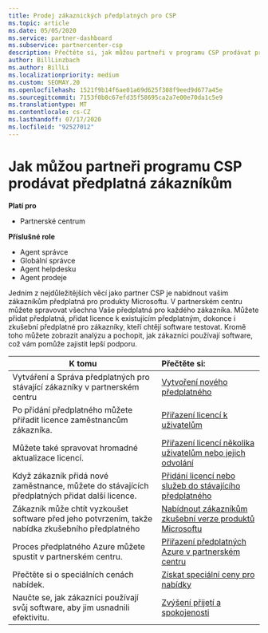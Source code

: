 ```yaml
---
title: Prodej zákaznických předplatných pro CSP
ms.topic: article
ms.date: 05/05/2020
ms.service: partner-dashboard
ms.subservice: partnercenter-csp
description: Přečtěte si, jak můžou partneři v programu CSP prodávat předplatná zákazníkům a spravovat je prostřednictvím partnerského centra.
author: BillLinzbach
ms.author: BillLi
ms.localizationpriority: medium
ms.custom: SEOMAY.20
ms.openlocfilehash: 1521f9b14f6ae01a69d625f308f9eed9d677a45e
ms.sourcegitcommit: 7153f0b8c67efd35f58695ca2a7e00e70da1c5e9
ms.translationtype: MT
ms.contentlocale: cs-CZ
ms.lasthandoff: 07/17/2020
ms.locfileid: "92527012"
---
```

# <a name="how-csp-program-partners-can-sell-subscriptions-to-customers"></a>Jak můžou partneři programu CSP prodávat předplatná zákazníkům

**Platí pro**

-  Partnerské centrum

**Příslušné role**

- Agent správce
- Globální správce
- Agent helpdesku
- Agent prodeje

Jedním z nejdůležitějších věcí jako partner CSP je nabídnout vašim zákazníkům předplatná pro produkty Microsoftu. V partnerském centru můžete spravovat všechna Vaše předplatná pro každého zákazníka. Můžete přidat předplatná, přidat licence k existujícím předplatným, dokonce i zkušební předplatné pro zákazníky, kteří chtějí software testovat. Kromě toho můžete zobrazit analýzu a pochopit, jak zákazníci používají software, což vám pomůže zajistit lepší podporu.

|**K tomu**   |**Přečtěte si:**   |
|----------------------|:----------------------|
|Vytváření a Správa předplatných pro stávající zákazníky v partnerském centru|[Vytvoření nového předplatného](create-a-new-subscription.md)|
|Po přidání předplatného můžete přiřadit licence zaměstnancům zákazníka.  |[Přiřazení licencí k uživatelům](assign-licenses-to-users.md)|
|Můžete také spravovat hromadné aktualizace licencí.   |[Přiřazení licencí několika uživatelům nebo jejich odvolání](bulk-license-provisioning-for-multiple-users.md)|
|Když zákazník přidá nové zaměstnance, můžete do stávajících předplatných přidat další licence.   |[Přidání licencí nebo služeb do stávajícího předplatného](add-licenses-or-services-to-an-existing-subscription.md)|
|Zákazník může chtít vyzkoušet software před jeho potvrzením, takže nabídka zkušebního předplatného    |[Nabídnout zákazníkům zkušební verze produktů Microsoftu](offer-your-customers-trials-of-microsoft-products.md)|
|Proces předplatného Azure můžete spustit v partnerském centru.   |[Přiřazení předplatných Azure v partnerském centru](assign-azure-subscriptions.md)|
|Přečtěte si o speciálních cenách nabídek.   |[Získat speciální ceny pro nabídky](get-special-pricing-for-offers.md)|
|Naučte se, jak zákazníci používají svůj software, aby jim usnadnili efektivitu.   | [Zvýšení přijetí a spokojenosti](increasing-adoption-and-satisfaction.md)   |
